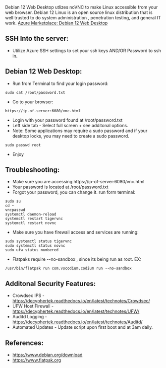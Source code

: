Debian 12 Web Desktop utlizes noVNC to make Linux accessible from your web browser. Debian 12 Linux is an open source 
linux distribution that is well trusted to do system administration , penetration testing, and general IT work. 
[Azure Marketplace: Debian 12 Web Desktop ](https://azuremarketplace.microsoft.com/en-us/marketplace/apps/decyphertek.debian12-web-desktop?tab=Overview)

SSH Into the server:
--------------------
* Utilize Azure SSH settings to set your ssh keys AND/OR Password to ssh in. 

Debian 12 Web Desktop:
------------------------------
* Run from Terminal to find your login password:
```
sudo cat /root/password.txt
```
* Go to your browser:
```
https://ip-of-server:6080/vnc.html
```
* Login with your password found at /root/password.txt
* Left side tab - Select full screen + see additonal options. 
* Note: Some applications may require a sudo password and if your desktop locks, you may need to create a sudo password.
``` 
sudo passwd root
```
* Enjoy 

Troubleshooting:
-----------------
* Make sure you are accessing https://ip-of-server:6080/vnc.html
* Your password is located at /root/password.txt
* Forgot your password, you can change it. run form terminal:
```
sudo su
cd ~
vncpasswd
systemctl daemon-reload 
systemctl restart tigervnc
systemctl restart novnc
```
* Make sure you have firewall access and services are running:
```
sudo systemctl status tigervnc
sudo systemctl status novnc
sudo ufw status numbered
```
* Flatpaks require --no-sandbox , since its being run as root. EX:
```
/usr/bin/flatpak run com.vscodium.codium run --no-sandbox
```

Additonal Security Features:
----------------------------
* Crowdsec IPS - https://decyphertek.readthedocs.io/en/latest/technotes/Crowdsec/
* UFW Host Firewall - https://decyphertek.readthedocs.io/en/latest/technotes/UFW/
* Auditd Logging - https://decyphertek.readthedocs.io/en/latest/technotes/Auditd/
* Automated Updates - Update script upon first boot and at 3am daily.

References:
------------
* https://www.debian.org/download
* https://www.flatpak.org
